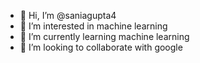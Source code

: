 - 👋 Hi, I’m @saniagupta4
- 👀 I’m interested in machine learning
- 🌱 I’m currently learning machine learning
- 💞️ I’m looking to collaborate with google


<!---
saniagupta4/saniagupta4 is a ✨ special ✨ repository because its `README.md` (this file) appears on your GitHub profile.
You can click the Preview link to take a look at your changes.
--->
